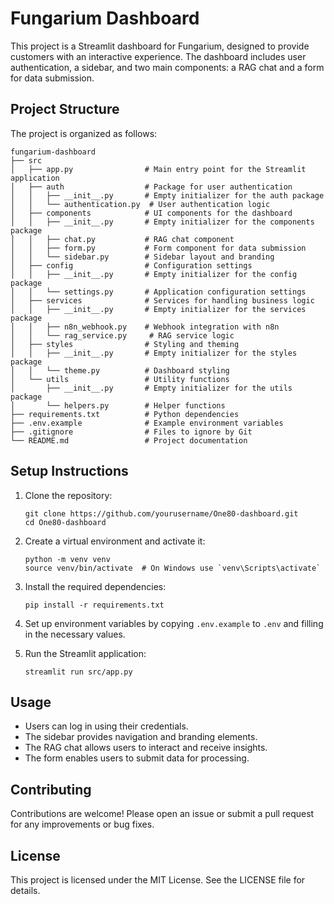 # Fungarium Dashboard

This project is a Streamlit dashboard for Fungarium, designed to provide customers with an interactive experience. The dashboard includes user authentication, a sidebar, and two main components: a RAG chat and a form for data submission.

## Project Structure

The project is organized as follows:

```
fungarium-dashboard
├── src
│   ├── app.py                # Main entry point for the Streamlit application
│   ├── auth                  # Package for user authentication
│   │   ├── __init__.py       # Empty initializer for the auth package
│   │   └── authentication.py  # User authentication logic
│   ├── components            # UI components for the dashboard
│   │   ├── __init__.py       # Empty initializer for the components package
│   │   ├── chat.py           # RAG chat component
│   │   ├── form.py           # Form component for data submission
│   │   └── sidebar.py        # Sidebar layout and branding
│   ├── config                # Configuration settings
│   │   ├── __init__.py       # Empty initializer for the config package
│   │   └── settings.py       # Application configuration settings
│   ├── services              # Services for handling business logic
│   │   ├── __init__.py       # Empty initializer for the services package
│   │   ├── n8n_webhook.py    # Webhook integration with n8n
│   │   └── rag_service.py     # RAG service logic
│   ├── styles                # Styling and theming
│   │   ├── __init__.py       # Empty initializer for the styles package
│   │   └── theme.py          # Dashboard styling
│   └── utils                 # Utility functions
│       ├── __init__.py       # Empty initializer for the utils package
│       └── helpers.py        # Helper functions
├── requirements.txt          # Python dependencies
├── .env.example              # Example environment variables
├── .gitignore                # Files to ignore by Git
└── README.md                 # Project documentation
```

## Setup Instructions

1. Clone the repository:
   ```
   git clone https://github.com/yourusername/One80-dashboard.git
   cd One80-dashboard
   ```

2. Create a virtual environment and activate it:
   ```
   python -m venv venv
   source venv/bin/activate  # On Windows use `venv\Scripts\activate`
   ```

3. Install the required dependencies:
   ```
   pip install -r requirements.txt
   ```

4. Set up environment variables by copying `.env.example` to `.env` and filling in the necessary values.

5. Run the Streamlit application:
   ```
   streamlit run src/app.py
   ```

## Usage

- Users can log in using their credentials.
- The sidebar provides navigation and branding elements.
- The RAG chat allows users to interact and receive insights.
- The form enables users to submit data for processing.

## Contributing

Contributions are welcome! Please open an issue or submit a pull request for any improvements or bug fixes.

## License

This project is licensed under the MIT License. See the LICENSE file for details.